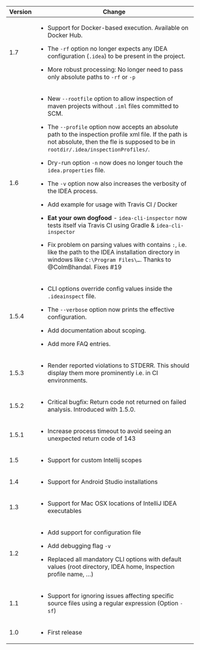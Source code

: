<table>
<colgroup>
<col style="width: 14%" />
<col style="width: 85%" />
</colgroup>
<thead>
<tr class="header">
<th>Version</th>
<th>Change</th>
</tr>
</thead>
<tbody>
<tr class="odd">
<td><p>1.7</p></td>
<td><ul>
<li><p>Support for Docker-based execution. Available on Docker Hub.</p></li>
<li><p>The <code>-rf</code> option no longer expects any IDEA configuration (<code>.idea</code>) to be present in the project.</p></li>
<li><p>More robust processing: No longer need to pass only absolute paths to <code>-rf</code> or <code>-p</code></p></li>
</ul></td>
</tr>
<tr class="even">
<td><p>1.6</p></td>
<td><ul>
<li><p>New <code>--rootfile</code> option to allow inspection of maven projects without <code>.iml</code> files committed to SCM.<br />
</p></li>
<li><p>The <code>--profile</code> option now accepts an absolute path to the inspection profile xml file. If the path is not absolute, then the fle is supposed to be in <code>rootdir/.idea/inspectionProfiles/</code>.</p></li>
<li><p>Dry-run option <code>-n</code> now does no longer touch the <code>idea.properties</code> file.</p></li>
<li><p>The <code>-v</code> option now also increases the verbosity of the IDEA process.</p></li>
<li><p>Add example for usage with Travis CI / Docker</p></li>
<li><p><strong>Eat your own dogfood</strong> - <code>idea-cli-inspector</code> now tests itself via Travis CI using Gradle &amp; <code>idea-cli-inspector</code></p></li>
<li><p>Fix problem on parsing values with contains <code>:</code>, i.e. like the path to the IDEA installation directory in windows like <code>C:\Program Files\…</code>. Thanks to @ColmBhandal. Fixes #19</p></li>
</ul></td>
</tr>
<tr class="odd">
<td><p>1.5.4</p></td>
<td><ul>
<li><p>CLI options override config values inside the <code>.ideainspect</code> file.</p></li>
<li><p>The <code>--verbose</code> option now prints the effective configuration.</p></li>
<li><p>Add documentation about scoping.<br />
</p></li>
<li><p>Add more FAQ entries.</p></li>
</ul></td>
</tr>
<tr class="even">
<td><p>1.5.3</p></td>
<td><ul>
<li><p>Render reported violations to STDERR. This should display them more prominently i.e. in CI environments.</p></li>
</ul></td>
</tr>
<tr class="odd">
<td><p>1.5.2</p></td>
<td><ul>
<li><p>Critical bugfix: Return code not returned on failed analysis. Introduced with 1.5.0.</p></li>
</ul></td>
</tr>
<tr class="even">
<td><p>1.5.1</p></td>
<td><ul>
<li><p>Increase process timeout to avoid seeing an unexpected return code of 143</p></li>
</ul></td>
</tr>
<tr class="odd">
<td><p>1.5</p></td>
<td><ul>
<li><p>Support for custom Intellij scopes<br />
</p></li>
</ul></td>
</tr>
<tr class="even">
<td><p>1.4</p></td>
<td><ul>
<li><p>Support for Android Studio installations<br />
</p></li>
</ul></td>
</tr>
<tr class="odd">
<td><p>1.3</p></td>
<td><ul>
<li><p>Support for Mac OSX locations of IntelliJ IDEA executables<br />
</p></li>
</ul></td>
</tr>
<tr class="even">
<td><p>1.2</p></td>
<td><ul>
<li><p>Add support for configuration file</p></li>
<li><p>Add debugging flag <code>-v</code></p></li>
<li><p>Replaced all mandatory CLI options with default values (root directory, IDEA home, Inspection profile name, …​)</p></li>
</ul></td>
</tr>
<tr class="odd">
<td><p>1.1</p></td>
<td><ul>
<li><p>Support for ignoring issues affecting specific source files using a regular expression (Option <code>-sf</code>)</p></li>
</ul></td>
</tr>
<tr class="even">
<td><p>1.0</p></td>
<td><ul>
<li><p>First release</p></li>
</ul></td>
</tr>
</tbody>
</table>

